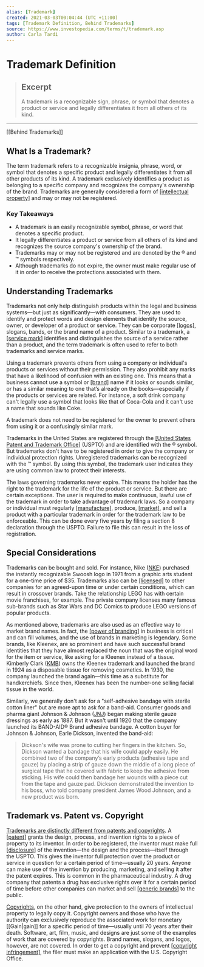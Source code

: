 ```yaml
---
alias: [Trademark]
created: 2021-03-03T00:04:44 (UTC +11:00)
tags: [Trademark Definition, Behind Trademarks]
source: https://www.investopedia.com/terms/t/trademark.asp
author: Carla Tardi
---
```


# Trademark Definition

> ## Excerpt
> A trademark is a recognizable sign, phrase, or symbol that denotes a product or service and legally differentiates it from all others of its kind.

---

[[Behind Trademarks]]
## What Is a Trademark?

The term trademark refers to a recognizable insignia, phrase, word, or symbol that denotes a specific product and legally differentiates it from all other products of its kind. A trademark exclusively identifies a product as belonging to a specific company and recognizes the company's ownership of the brand. Trademarks are generally considered a form of [[intellectual property]](https://www.investopedia.com/terms/i/intellectualproperty.asp) and may or may not be registered.

### Key Takeaways

-   A trademark is an easily recognizable symbol, phrase, or word that denotes a specific product.
-   It legally differentiates a product or service from all others of its kind and recognizes the source company's ownership of the brand.
-   Trademarks may or may not be registered and are denoted by the ® and ™ symbols respectively.
-   Although trademarks do not expire, the owner must make regular use of it in order to receive the protections associated with them.

## Understanding Trademarks

Trademarks not only help distinguish products within the legal and business systems—but just as significantly—with consumers. They are used to identify and protect words and design elements that identify the source, owner, or developer of a product or service. They can be corporate [[logos]](https://www.investopedia.com/terms/l/logo.asp), slogans, bands, or the brand name of a product. Similar to a trademark, a [[service mark]](https://www.investopedia.com/terms/s/service-mark.asp) identifies and distinguishes the source of a service rather than a product, and the term trademark is often used to refer to both trademarks and service marks.

Using a trademark prevents others from using a company or individual's products or services without their permission. They also prohibit any marks that have a likelihood of confusion with an existing one. This means that a business cannot use a symbol or [[brand]](https://www.investopedia.com/terms/b/brand.asp) name if it looks or sounds similar, or has a similar meaning to one that’s already on the books—especially if the products or services are related. For instance, a soft drink company can't legally use a symbol that looks like that of Coca-Cola and it can't use a name that sounds like Coke.

A trademark does not need to be registered for the owner to prevent others from using it or a confusingly similar mark.

Trademarks in the United States are registered through the [[United States Patent and Trademark Office]](https://www.uspto.gov/) (USPTO) and are identified with the ® symbol. But trademarks don't have to be registered in order to give the company or individual protection rights. Unregistered trademarks can be recognized with the ™ symbol. By using this symbol, the trademark user indicates they are using common law to protect their interests.

The laws governing trademarks never expire. This means the holder has the right to the trademark for the life of the product or service. But there are certain exceptions. The user is required to make continuous, lawful use of the trademark in order to take advantage of trademark laws. So a company or individual must regularly [[manufacture]](https://www.investopedia.com/terms/m/[[Manufacturing|manufacturing]].asp), produce, [[market]](https://www.investopedia.com/terms/m/marketing.asp), and sell a product with a particular trademark in order for the trademark law to be enforceable. This can be done every five years by filing a section 8 declaration through the USPTO. Failure to file this can result in the loss of registration.

## Special Considerations

Trademarks can be bought and sold. For instance, Nike ([NKE](https://www.investopedia.com/markets/[[Quote|quote]]?tvwidgetsymbol=nke)) purchased the instantly recognizable Swoosh logo in 1971 from a graphic arts student for a one-time price of $35. Trademarks also can be [[licensed]](https://www.investopedia.com/terms/l/licensing-agreement.asp) to other companies for an agreed-upon time or under certain conditions, which can result in crossover brands. Take the relationship LEGO has with certain movie franchises, for example. The private company licenses many famous sub-brands such as Star Wars and DC Comics to produce LEGO versions of popular products.

As mentioned above, trademarks are also used as an effective way to market brand names. In fact, the [[power of branding]](https://www.investopedia.com/articles/financial-theory/11/branding-ultimate-economic-moat.asp) in business is critical and can fill volumes, and the use of brands in marketing is legendary. Some brands, like Kleenex, are so prominent and have such successful brand identities that they have almost replaced the noun that was the original word for the item or service, like asking for a Kleenex instead of a tissue. Kimberly Clark ([KMB](https://www.investopedia.com/markets/[[Quote|quote]]?tvwidgetsymbol=kmb)) owns the Kleenex trademark and launched the brand in 1924 as a disposable tissue for removing cosmetics. In 1930, the company launched the brand again—this time as a substitute for handkerchiefs. Since then, Kleenex has been the number-one selling facial tissue in the world.

Similarly, we generally don't ask for a "self-adhesive bandage with sterile cotton liner" but are more apt to ask for a band-aid. Consumer goods and pharma giant Johnson & Johnson ([JNJ](https://www.investopedia.com/markets/[[Quote|quote]]?tvwidgetsymbol=jnj)) began making sterile gauze dressings as early as 1887. But it wasn't until 1920 that the company launched its BAND-AID® Brand adhesive bandage. A cotton buyer for Johnson & Johnson, Earle Dickson, invented the band-aid:

> Dickson's wife was prone to cutting her fingers in the kitchen. So, Dickson wanted a bandage that his wife could apply easily. He combined two of the company’s early products (adhesive tape and gauze) by placing a strip of gauze down the middle of a long piece of surgical tape that he covered with fabric to keep the adhesive from sticking. His wife could then bandage her wounds with a piece cut from the tape and gauze pad. Dickson demonstrated the invention to his boss, who told company president James Wood Johnson, and a new product was born.

## Trademark vs. Patent vs. Copyright

[Trademarks are distinctly different from patents and copyrights](https://www.investopedia.com/articles/investing/111014/patents-trademarks-and-copyrights-basics.asp). A [[patent]](https://www.investopedia.com/terms/p/patent.asp) grants the design, process, and invention rights to a piece of property to its inventor. In order to be registered, the inventor must make full [[disclosure]](https://www.investopedia.com/terms/d/disclosure.asp) of the invention—the design and the process—itself through the USPTO. This gives the inventor full protection over the product or service in question for a certain period of time—usually 20 years. Anyone can make use of the invention by producing, marketing, and selling it after the patent expires. This is common in the pharmaceutical industry. A drug company that patents a drug has exclusive rights over it for a certain period of time before other companies can market and sell [[generic brands]](https://www.investopedia.com/terms/g/generic-brand.asp) to the public.

[Copyrights](https://www.investopedia.com/terms/c/copyright.asp), on the other hand, give protection to the owners of intellectual property to legally copy it. Copyright owners and those who have the authority can exclusively reproduce the associated work for monetary [[Gain|gain]] for a specific period of time—usually until 70 years after their death. Software, art, film, music, and designs are just some of the examples of work that are covered by copyrights. Brand names, slogans, and logos, however, are not covered. In order to get a copyright and prevent [[copyright infringement]](https://www.investopedia.com/terms/c/copyright-infringement.asp), the filer must make an application with the U.S. Copyright Office.
